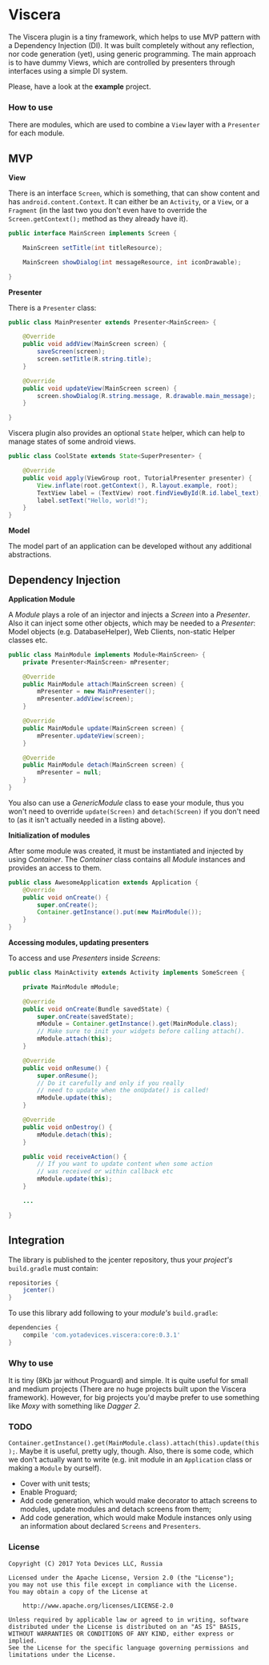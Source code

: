 # Viscera

The Viscera plugin is a tiny framework, which helps to use MVP pattern with a Dependency Injection (DI).
It was built completely without any reflection, nor code generation (yet), using generic programming.
The main approach is to have dummy Views, which are controlled by presenters through interfaces using a simple DI system.

Please, have a look at the **example** project.

### How to use

There are modules, which are used to combine a `View` layer with a `Presenter` for each module.

## MVP

**View**

There is an interface `Screen`, which is something, that can show content and has `android.content.Context`. It can either be an `Activity`, or a `View`, or a `Fragment` (in the last two you don't even have to override the `Screen.getContext();` method as they already have it).

```java
public interface MainScreen implements Screen {

    MainScreen setTitle(int titleResource);

    MainScreen showDialog(int messageResource, int iconDrawable);

}
```

**Presenter**

There is a `Presenter` class:

```java
public class MainPresenter extends Presenter<MainScreen> {

    @Override
    public void addView(MainScreen screen) {
        saveScreen(screen);
        screen.setTitle(R.string.title);
    }

    @Override
    public void updateView(MainScreen screen) {
        screen.showDialog(R.string.message, R.drawable.main_message);
    }

}
```

Viscera plugin also provides an optional `State` helper, which can help to manage states of some android views.


```java
public class CoolState extends State<SuperPresenter> {

    @Override
    public void apply(ViewGroup root, TutorialPresenter presenter) {
        View.inflate(root.getContext(), R.layout.example, root);
        TextView label = (TextView) root.findViewById(R.id.label_text);
        label.setText("Hello, world!");
    }
}

```


**Model**

The model part of an application can be developed without any additional abstractions.

## Dependency Injection

**Application Module**

A *Module* plays a role of an injector and injects a *Screen* into a *Presenter*. Also it can inject some other objects, which may be needed to a *Presenter*: Model objects (e.g. DatabaseHelper), Web Clients, non-static Helper classes etc.

```java
public class MainModule implements Module<MainScreen> {
    private Presenter<MainScreen> mPresenter;

    @Override
    public MainModule attach(MainScreen screen) {
        mPresenter = new MainPresenter();
        mPresenter.addView(screen);
    }

    @Override
    public MainModule update(MainScreen screen) {
        mPresenter.updateView(screen);
    }

    @Override
    public MainModule detach(MainScreen screen) {
        mPresenter = null;
    }
}
```

You also can use a *GenericModule* class to ease your module, thus you won't need to override `update(Screen)` and `detach(Screen)` if you don't need to (as it isn't actually needed in a listing above).

**Initialization of modules**

After some module was created, it must be instantiated and injected by using *Container*.
The *Container* class contains all *Module* instances and provides an access to them.

```java
public class AwesomeApplication extends Application {
    @Override
    public void onCreate() {
        super.onCreate();
        Container.getInstance().put(new MainModule());
    }
}
```

**Accessing modules, updating presenters**

To access and use *Presenters* inside *Screens*:

```java
public class MainActivity extends Activity implements SomeScreen {

    private MainModule mModule;

    @Override
    public void onCreate(Bundle savedState) {
        super.onCreate(savedState);
        mModule = Container.getInstance().get(MainModule.class);
        // Make sure to init your widgets before calling attach().
        mModule.attach(this);
    }

    @Override
    public void onResume() {
        super.onResume();
        // Do it carefully and only if you really
        // need to update when the onUpdate() is called!
        mModule.update(this);
    }

    @Override
    public void onDestroy() {
        mModule.detach(this);
    }

    public void receiveAction() {
        // If you want to update content when some action
        // was received or within callback etc
        mModule.update(this);
    }

    ...

}

```

## Integration
The library is published to the jcenter repository, thus your *project's* `build.gradle` must contain:

```groovy
repositories {
    jcenter()
}
```

To use this library add following to your *module's* `build.gradle`:

```groovy
dependencies {
    compile 'com.yotadevices.viscera:core:0.3.1'
}
```

### Why to use
It is tiny (8Kb jar without Proguard) and simple.
It is quite useful for small and medium projects (There are no huge projects built upon the Viscera framework). However, for big projects you'd maybe prefer to use something like *Moxy* with something like *Dagger 2*.

### TODO
`Container.getInstance().get(MainModule.class).attach(this).update(this);`. Maybe it is useful, pretty ugly, though.
Also, there is some code, which we don't actually want to write (e.g. init module in an `Application` class or making a `Module` by ourself).
* Cover with unit tests;
* Enable Proguard;
* Add code generation, which would make decorator to attach screens to modules, update modules and detach screens from them;
* Add code generation, which would make Module instances only using an information about declared `Screens` and `Presenters`.

### License
```Text
Copyright (C) 2017 Yota Devices LLC, Russia

Licensed under the Apache License, Version 2.0 (the "License");
you may not use this file except in compliance with the License.
You may obtain a copy of the License at

    http://www.apache.org/licenses/LICENSE-2.0

Unless required by applicable law or agreed to in writing, software
distributed under the License is distributed on an "AS IS" BASIS,
WITHOUT WARRANTIES OR CONDITIONS OF ANY KIND, either express or implied.
See the License for the specific language governing permissions and
limitations under the License.
```
